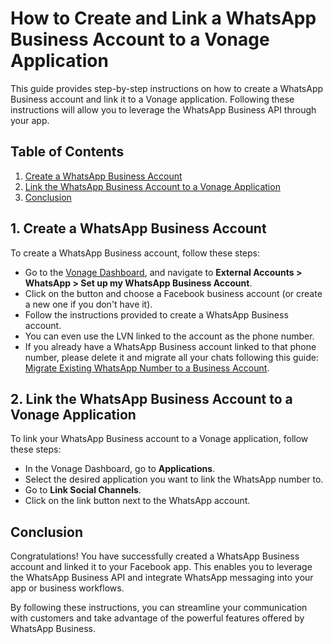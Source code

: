 # How to Create and Link a WhatsApp Business Account to a Vonage Application

This guide provides step-by-step instructions on how to create a WhatsApp Business account and link it to a Vonage application. Following these instructions will allow you to leverage the WhatsApp Business API through your app.

## Table of Contents

1. [Create a WhatsApp Business Account](#1-create-a-whatsapp-business-account)
2. [Link the WhatsApp Business Account to a Vonage Application](#2-link-the-whatsapp-business-account-to-a-vonage-application)
3. [Conclusion](#conclusion)

## 1. Create a WhatsApp Business Account

To create a WhatsApp Business account, follow these steps:

- Go to the [Vonage Dashboard](https://dashboard.nexmo.com/), and navigate to **External Accounts > WhatsApp > Set up my WhatsApp Business Account**.
- Click on the button and choose a Facebook business account (or create a new one if you don't have it).
- Follow the instructions provided to create a WhatsApp Business account.
- You can even use the LVN linked to the account as the phone number.
- If you already have a WhatsApp Business account linked to that phone number, please delete it and migrate all your chats following this guide: [Migrate Existing WhatsApp Number to a Business Account](https://developers.facebook.com/docs/whatsapp/cloud-api/get-started/migrate-existing-whatsapp-number-to-a-business-account).

## 2. Link the WhatsApp Business Account to a Vonage Application

To link your WhatsApp Business account to a Vonage application, follow these steps:

- In the Vonage Dashboard, go to **Applications**.
- Select the desired application you want to link the WhatsApp number to.
- Go to **Link Social Channels**.
- Click on the link button next to the WhatsApp account.

## Conclusion

Congratulations! You have successfully created a WhatsApp Business account and linked it to your Facebook app. This enables you to leverage the WhatsApp Business API and integrate WhatsApp messaging into your app or business workflows.

By following these instructions, you can streamline your communication with customers and take advantage of the powerful features offered by WhatsApp Business.

